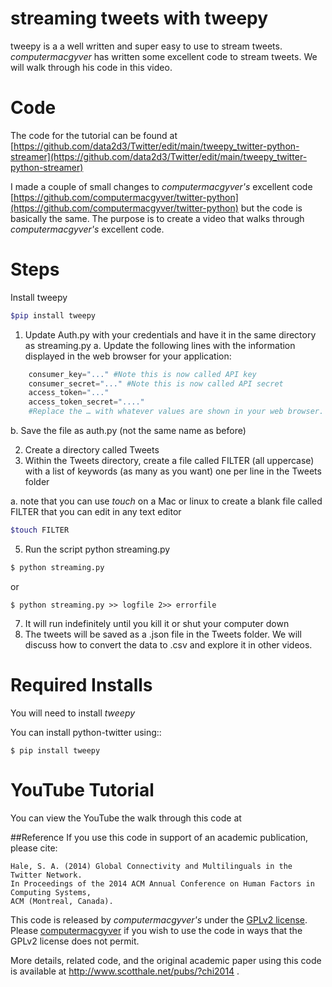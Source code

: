 # streaming tweets with tweepy

tweepy is a a well written and super easy to use to stream tweets. _computermacgyver_ has written some excellent code to stream tweets. We will walk through his code in this video.  

# Code

The code for the tutorial can be found at [https://github.com/data2d3/Twitter/edit/main/tweepy_twitter-python-streamer](https://github.com/data2d3/Twitter/edit/main/tweepy_twitter-python-streamer)

I made a couple of small changes to _computermacgyver's_ excellent code [https://github.com/computermacgyver/twitter-python](https://github.com/computermacgyver/twitter-python) but the code is basically the same. The purpose is to create a video that walks through  _computermacgyver's_ excellent code.



# Steps

Install tweepy

```bash
$pip install tweepy
```

1. Update Auth.py with your credentials and have it in the same directory as streaming.py
  a.  Update the following lines with the information displayed in the web browser for your application: 

```python
    consumer_key="..." #Note this is now called API key	
    consumer_secret="..." #Note this is now called API secret
    access_token="..." 
    access_token_secret="...."
    #Replace the … with whatever values are shown in your web browser. Be sure to keep the quotation marks.
```

   b. Save the file as auth.py (not the same name as before)


2. Create a directory called Tweets
3. Within the Tweets directory, create a file called FILTER (all uppercase) with a list of keywords (as many as you want) one per line in the Tweets folder

  a.  note that you can use _touch_ on a Mac or linux to create a blank file called FILTER that you can edit in any text editor
```bash
$touch FILTER
```

5. Run the script python streaming.py

```bash
$ python streaming.py
```

or

```
$ python streaming.py >> logfile 2>> errorfile
```    

7. It will run indefinitely until you kill it or shut your computer down
8. The tweets will be saved as a .json file in the Tweets folder. We will discuss how to convert the data to .csv and explore it in other videos.



# Required Installs

You will need to install _tweepy_   

You can install python-twitter using::

    $ pip install tweepy 
    

# YouTube Tutorial

You can view the YouTube the walk through this code at 


##Reference
If you use this code in support of an academic publication, please cite:
   
    Hale, S. A. (2014) Global Connectivity and Multilinguals in the Twitter Network. 
    In Proceedings of the 2014 ACM Annual Conference on Human Factors in Computing Systems, 
    ACM (Montreal, Canada).

  
This code is released by _computermacgyver's_ under the [GPLv2 license](http://www.gnu.org/licenses/gpl-2.0.html). Please [computermacgyver](http://www.scotthale.net/blog/?page_id=9) if you wish to use the code in ways that the GPLv2 license does not permit.

More details, related code, and the original academic paper using this code is available at http://www.scotthale.net/pubs/?chi2014 .








